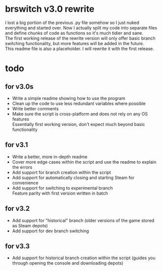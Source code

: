 # brswitch v3.0 rewrite

I lost a big portion of the previous .py file somehow so I just nuked everything and started over. Now I actually split my code into separate files and define chunks of code as functions so it's much tidier and sane.  
The first working release of the rewrite version will only offer basic branch switching functionality, but more features will be added in the future.  
This readme file is also a placeholder. I will rewrite it with the first release.

# todo

## for v3.0s

- Write a simple readme showing how to use the program
- Clean up the code to use less redundant variables where possible
- Write better comments
- Make sure the script is cross-platform and does not rely on any OS features  
  Essentially first working version, don't expect much beyond basic functionality

## for v3.1

- Write a better, more in-depth readme
- Cover more edge cases within the script and use the readme to explain the errors
- Add support for branch creation within the script
- Add support for automatically closing and starting Steam for convenience
- Add support for switching to experimental branch  
  Feature parity with first version written in batch

## for v3.2

- Add support for "historical" branch (older versions of the game stored as Steam depots)
- Add support for dev branch switching

## for v3.3

- Add support for historical branch creation within the script (guides you through opening the console and downloading depots)
